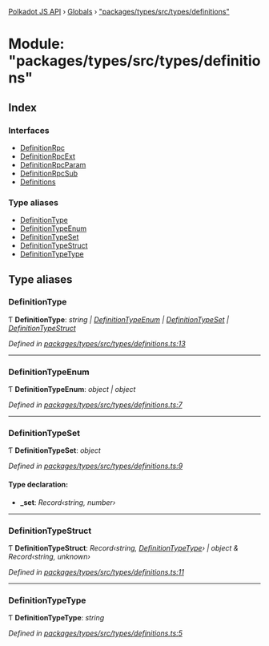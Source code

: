 [Polkadot JS API](../README.md) › [Globals](../globals.md) › ["packages/types/src/types/definitions"](_packages_types_src_types_definitions_.md)

# Module: "packages/types/src/types/definitions"

## Index

### Interfaces

* [DefinitionRpc](../interfaces/_packages_types_src_types_definitions_.definitionrpc.md)
* [DefinitionRpcExt](../interfaces/_packages_types_src_types_definitions_.definitionrpcext.md)
* [DefinitionRpcParam](../interfaces/_packages_types_src_types_definitions_.definitionrpcparam.md)
* [DefinitionRpcSub](../interfaces/_packages_types_src_types_definitions_.definitionrpcsub.md)
* [Definitions](../interfaces/_packages_types_src_types_definitions_.definitions.md)

### Type aliases

* [DefinitionType](_packages_types_src_types_definitions_.md#definitiontype)
* [DefinitionTypeEnum](_packages_types_src_types_definitions_.md#definitiontypeenum)
* [DefinitionTypeSet](_packages_types_src_types_definitions_.md#definitiontypeset)
* [DefinitionTypeStruct](_packages_types_src_types_definitions_.md#definitiontypestruct)
* [DefinitionTypeType](_packages_types_src_types_definitions_.md#definitiontypetype)

## Type aliases

###  DefinitionType

Ƭ **DefinitionType**: *string | [DefinitionTypeEnum](_packages_types_src_types_definitions_.md#definitiontypeenum) | [DefinitionTypeSet](_packages_types_src_types_definitions_.md#definitiontypeset) | [DefinitionTypeStruct](_packages_types_src_types_definitions_.md#definitiontypestruct)*

*Defined in [packages/types/src/types/definitions.ts:13](https://github.com/polkadot-js/api/blob/1922676bd7/packages/types/src/types/definitions.ts#L13)*

___

###  DefinitionTypeEnum

Ƭ **DefinitionTypeEnum**: *object | object*

*Defined in [packages/types/src/types/definitions.ts:7](https://github.com/polkadot-js/api/blob/1922676bd7/packages/types/src/types/definitions.ts#L7)*

___

###  DefinitionTypeSet

Ƭ **DefinitionTypeSet**: *object*

*Defined in [packages/types/src/types/definitions.ts:9](https://github.com/polkadot-js/api/blob/1922676bd7/packages/types/src/types/definitions.ts#L9)*

#### Type declaration:

* **_set**: *Record‹string, number›*

___

###  DefinitionTypeStruct

Ƭ **DefinitionTypeStruct**: *Record‹string, [DefinitionTypeType](_packages_types_src_types_definitions_.md#definitiontypetype)› | object & Record‹string, unknown›*

*Defined in [packages/types/src/types/definitions.ts:11](https://github.com/polkadot-js/api/blob/1922676bd7/packages/types/src/types/definitions.ts#L11)*

___

###  DefinitionTypeType

Ƭ **DefinitionTypeType**: *string*

*Defined in [packages/types/src/types/definitions.ts:5](https://github.com/polkadot-js/api/blob/1922676bd7/packages/types/src/types/definitions.ts#L5)*
